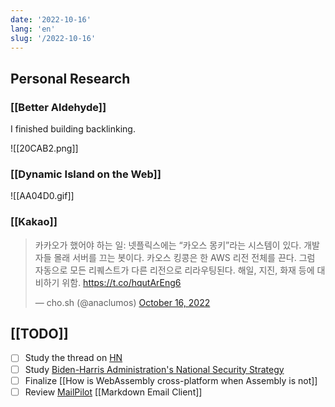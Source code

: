 ```yaml
---
date: '2022-10-16'
lang: 'en'
slug: '/2022-10-16'
---
```


## Personal Research

### [[Better Aldehyde]]

I finished building backlinking.

![[20CAB2.png]]

### [[Dynamic Island on the Web]]

![[AA04D0.gif]]

### [[Kakao]]

<blockquote class="twitter-tweet"><p lang="ko" dir="ltr">카카오가 했어야 하는 일: 넷플릭스에는 “카오스 몽키”라는 시스템이 있다. 개발자들 몰래 서버를 끄는 봇이다. 카오스 킹콩은 한 AWS 리전 전체를 끈다. 그럼 자동으로 모든 리퀘스트가 다른 리전으로 리라우팅된다. 해일, 지진, 화재 등에 대비하기 위함. <a href="https://t.co/hqutArEng6">https://t.co/hqutArEng6</a></p>&mdash; cho.sh (@anaclumos) <a href="https://twitter.com/anaclumos/status/1581468917133811712?ref_src=twsrc%5Etfw">October 16, 2022</a></blockquote> <script async src="https://platform.twitter.com/widgets.js" charset="utf-8"></script>

## [[TODO]]

- [ ] Study the thread on [HN](https://news.ycombinator.com/item?id=33151774)
- [ ] Study [Biden-Harris Administration's National Security Strategy](https://www.whitehouse.gov/wp-content/uploads/2022/10/Biden-Harris-Administrations-National-Security-Strategy-10.2022.pdf)
- [ ] Finalize [[How is WebAssembly cross-platform when Assembly is not]]
- [ ] Review [MailPilot](https://www.mailpilot.app/) [[Markdown Email Client]]
